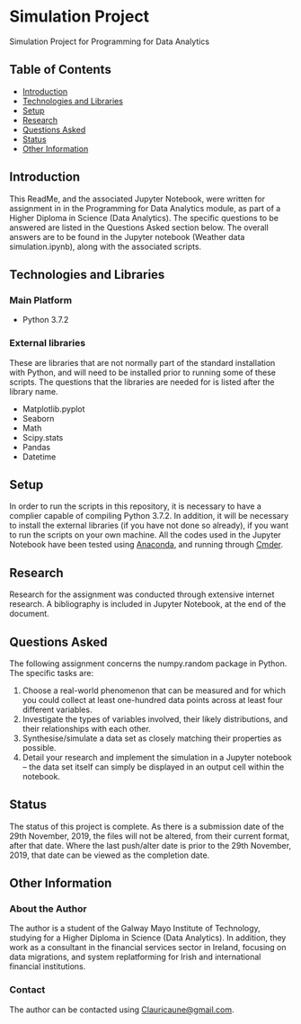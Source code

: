 # Simulation Project
Simulation Project for Programming for Data Analytics

## Table of Contents
  * [Introduction](#Introduction)
  * [Technologies and Libraries](#Technologies-and-Libraries)
  * [Setup](#Setup)
  * [Research](#Research)
  * [Questions Asked](#Questions-Asked)
  * [Status](#Status)
  * [Other Information](#Other-Information)
  
  ## Introduction
This ReadMe, and the associated Jupyter Notebook, were written for assignment in in the Programming for Data Analytics module, as part of a Higher Diploma in Science (Data Analytics). The specific questions to be answered are listed in the Questions Asked section below. The overall answers are to be found in the Jupyter notebook (Weather data simulation.ipynb), along with the associated scripts.

## Technologies and Libraries
### Main Platform
* Python 3.7.2

### External libraries
These are libraries that are not normally part of the standard installation with Python, and will need to be installed prior to running some of these scripts. The questions that the libraries are needed for is listed after the library name.

* Matplotlib.pyplot
* Seaborn
* Math
* Scipy.stats
* Pandas
* Datetime

## Setup
In order to run the scripts in this repository, it is necessary to have a complier capable of compiling Python 3.7.2. In addition, it will be necessary to install the external libraries (if you have not done so already), if you want to run the scripts on your own machine.
All the codes used in the Jupyter Notebook have been tested using [Anaconda](https://www.anaconda.com/distribution/), and running through [Cmder](https://cmder.net/).

## Research
Research for the assignment was conducted through extensive internet research. A bibliography is included in Jupyter Notebook, at the end of the document.

## Questions Asked
The following assignment concerns the numpy.random package in Python. The specific tasks are:
1) Choose a real-world phenomenon that can be measured and for which you could
collect at least one-hundred data points across at least four different variables.
2) Investigate the types of variables involved, their likely distributions, and their
relationships with each other.
3) Synthesise/simulate a data set as closely matching their properties as possible.
4) Detail your research and implement the simulation in a Jupyter notebook – the
data set itself can simply be displayed in an output cell within the notebook.

## Status
The status of this project is complete. As there is a submission date of the 29th November, 2019, the files will not be altered, from their current format, after that date. Where the last push/alter date is prior to the 29th November, 2019, that date can be viewed as the completion date.
 
## Other Information
### About the Author
The author is a student of the Galway Mayo Institute of Technology, studying for a Higher Diploma in Science (Data Analytics). In addition, they work as a consultant in the financial services sector in Ireland, focusing on data migrations, and system replatforming for Irish and international financial institutions.

### Contact
The author can be contacted using Clauricaune@gmail.com.
